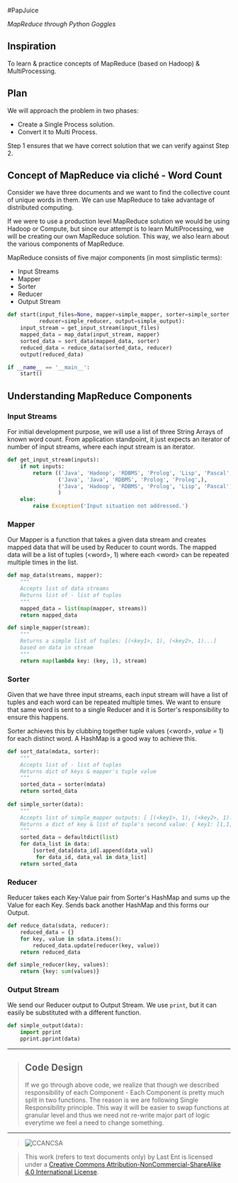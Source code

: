 #PapJuice

*MapReduce through Python Goggles*

## Inspiration
To learn & practice concepts of MapReduce (based on Hadoop) & MultiProcessing.

## Plan
We will approach the problem in two phases:
* Create a Single Process solution.
* Convert it to Multi Process.

Step 1 ensures that we have correct solution that we can verify against Step 2.

## Concept of MapReduce via cliché - Word Count
Consider we have three documents and we want to find the collective count of unique words in them. We can use MapReduce to take advantage of distributed computing.

If we were to use a production level MapReduce solution we would be using Hadoop or Compute, but since our attempt is to learn MultiProcessing, we will be creating our own MapReduce solution. This way, we also learn about the various components of MapReduce.

MapReduce consists of five major components (in most simplistic terms):
* Input Streams
* Mapper
* Sorter
* Reducer
* Output Stream

```python
def start(input_files=None, mapper=simple_mapper, sorter=simple_sorter,
          reducer=simple_reducer, output=simple_output):
    input_stream = get_input_stream(input_files)
    mapped_data = map_data(input_stream, mapper)
    sorted_data = sort_data(mapped_data, sorter)
    reduced_data = reduce_data(sorted_data, reducer)
    output(reduced_data)

if __name__ == '__main__':
    start()
 ```
## Understanding MapReduce Components 

### Input Streams
For initial development purpose, we will use a list of three String Arrays of known word count. 
From application standpoint, it just expects an iterator of number of input streams, where each input stream is an iterator.
```python
def get_input_stream(inputs):
    if not inputs:
        return (('Java', 'Hadoop', 'RDBMS', 'Prolog', 'Lisp', 'Pascal',),
                ('Java', 'Java', 'RDBMS', 'Prolog', 'Prolog',),
                ('Java', 'Hadoop', 'RDBMS', 'Prolog', 'Lisp', 'Pascal'),
                )
    else:
        raise Exception('Input situation not addressed.')
```

### Mapper
Our Mapper is a function that takes a given data stream and creates mapped data that will be used by Reducer to count words. The mapped data will be a list of tuples (\<word>, 1) where each \<word> can be repeated multiple times in the list.
```python
def map_data(streams, mapper):
    """
    Accepts list of data streams
    Returns list of - list of tuples
    """
    mapped_data = list(map(mapper, streams))
    return mapped_data

def simple_mapper(stream):
    """
    Returns a simple list of tuples: [(<key1>, 1), (<key2>, 1)...]
    based on data in stream
    """
    return map(lambda key: (key, 1), stream)
```

### Sorter
Given that we have three input streams, each input stream will have a list of tuples and each word can be repeated multiple times. We want to ensure that same word is sent to a single Reducer and it is Sorter's responsibility to ensure this happens. 

Sorter achieves this by clubbing together tuple values (\<word>, *value =* 1) for each distinct word. A HashMap is a good way to achieve this.

```python
def sort_data(mdata, sorter):
    """
    Accepts list of - list of tuples
    Returns dict of keys & mapper's tuple value
    """
    sorted_data = sorter(mdata)
    return sorted_data
    
def simple_sorter(data):
    """
    Accepts list of simple_mapper outputs: [ [(<key1>, 1), (<key2>, 1)...], ... ]
    Returns a dict of key & list of tuple's second value: { key1: [1,1,...],...}
    """
    sorted_data = defaultdict(list)
    for data_list in data:
        [sorted_data[data_id].append(data_val)
         for data_id, data_val in data_list]
    return sorted_data
```

### Reducer
Reducer takes each Key-Value pair from Sorter's HashMap and sums up the Value for each Key. Sends back another HashMap and this forms our Output.

```python
def reduce_data(sdata, reducer):
    reduced_data = {}
    for key, value in sdata.items():
        reduced_data.update(reducer(key, value))
    return reduced_data

def simple_reducer(key, values):
    return {key: sum(values)}
```
### Output Stream
We send our Reducer output to Output Stream. We use ```print```, but it can easily be substituted with a different function.

```python
def simple_output(data):
    import pprint
    pprint.pprint(data)
```
___

> ## Code Design
> If we go through above code, we realize that though we described responsibility of each Component - Each Component is pretty much split in two functions. The reason is we are following Single Responsibility principle. This way it will be easier to swap functions at granular level and thus we need not re-write major part of logic everytime we feel a need to change something.

___

> ![CCANCSA](https://i.creativecommons.org/l/by-nc-sa/4.0/88x31.png)

> This work (refers to text documents only) by Last Ent is licensed under a [Creative Commons Attribution-NonCommercial-ShareAlike 4.0 International License](http://creativecommons.org/licenses/by-nc-sa/4.0/).